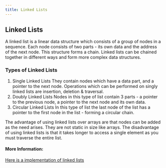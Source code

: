 ```yaml
---
title: Linked Lists
---
```

## Linked Lists

A linked list is a linear data structure which consists of a group of nodes in a sequence. Each node consists of two parts - its own data and the address of the next node. This structure forms a chain. Linked lists can be chained together in different ways and form more complex data structures.

### Types of Linked Lists
1. Single Linked Lists
They contain nodes which have a data part, and a pointer to the next node. Operations which can be performed on singly linked lists are insertion, deletion & traversal.
2. Doubly Linked Lists
Nodes in this type of list contain 3 parts - a pointer to the previous node, a pointer to the next node and its own data.
3. Circular Linked Lists
In this type of list the last node of the list has a pointer to the first node in the list - forming a circular chain.

The advantage of using linked lists over arrays are that nodes can be added as the need arises. They are not static in size like arrays. The disadvantage of using linked lists is that it takes longer to access a single element as you must traverse the entire list. 

#### More Information:
<!-- Please add any articles you think might be helpful to read before writing the article -->
[Here is a implementation of linked lists](http://www.studytonight.com/data-structures/introduction-to-linked-list)


